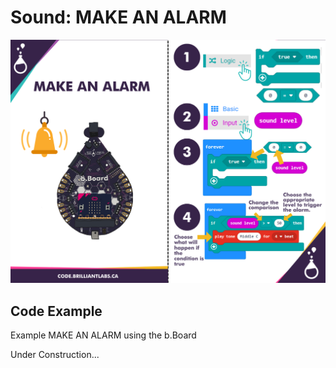 # Sound:  MAKE AN ALARM

![Mk_Alarm-EN](https://github.com/Brilliant-Labs/code.bl/blob/code_alpha/packaged/docs/static/mb/projects/bboard-tutorials-cards/7_Sound/Sound4/Mk_Alarm-EN.png?raw=true "Mk_Alarm-EN")

## Code Example

Example MAKE AN ALARM using the b.Board

Under Construction...